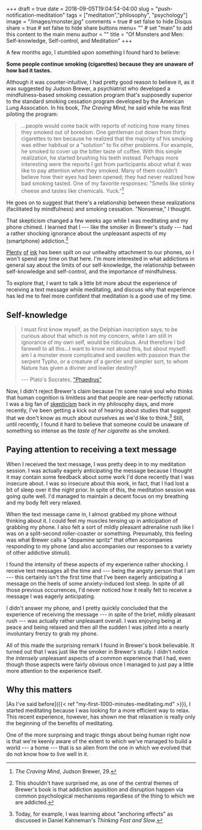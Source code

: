 +++
draft = true
date = 2018-09-05T19:04:54-04:00
slug = "push-notification-meditation"
tags = ["meditation","philosophy", "psychology"]
image = "/images/monster.jpg"
comments = true	# set false to hide Disqus
share = true	# set false to hide share buttons
menu= ""		# set "main" to add this content to the main menu
author = ""
title = "Of Monsters and Men: Self-knowledge, Self-control, and Meditation"
+++

<!-- self-knowledge 
  relates to limits of what we can know
  relates to the extent to which we can control ourselves

poor scores on self-knowledge leads to poor self-control and epistemic humility, which in turn leads to bad decisions
this is the dominant way of living today and those how understand why this is fucked
are in a position appreciate one of the more tragic and surprising facts about being human today:  -->

A few months ago, I stumbled upon something I found hard to believe: 

**Some people continue smoking (cigarettes) because they are unaware of how bad it tastes.**

Although it was counter-intuitive, I had pretty good reason to believe it, as it was suggested by Judson Brewer, a psychiatrist who developed a mindfulness-based smoking cessation program that's supposedly superior to the standard smoking cessation program developed by the American Lung Assocation. In his book, _The Craving Mind_, he said while he was first piloting the program:

>...people would come back with reports of noticing how many times they smoked out of boredom. One gentleman cut down from thirty cigarettes to ten because he realized that the majority of his smoking was either habitual or a "solution" to fix other problems. For example, he smoked to cover up the bitter taste of coffee. With this simple realization, he started brushing his teeth instead. Perhaps more interesting were the reports I got from participants about what it was like to pay attention when they smoked. Many of them couldn't believe how their eyes had been opened; they had never realized how bad smoking tasted. One of my favorite responses: "Smells like stinky cheese and tastes like chemicals. Yuck."[^1]

He goes on to suggest that there's a relationship between these realizations (facilitated by mindfulness) and smoking cessation. "Nonsense," I thought.

That skepticism changed a few weeks ago while I was meditating and my phone chimed. I learned that I --- like the smoker in Brewer's study --- had a rather shocking ignorance about the unpleasant aspects of my (smartphone) addiction.[^3] 

[Plenty](https://wellbeing.google/) [of](https://www.nytimes.com/2011/10/01/opinion/you-love-your-iphone-literally.html) [ink](https://www.amazon.com/Craving-Mind-Cigarettes-Smartphones-Hooked/dp/0300223242) has been spilt on our unhealthy attachment to our phones, so I won't spend any time on that here. I'm more interested in what addictions in general say about the limits of our self-knowledge, the relationship between self-knowledge and self-control, and the importance of mindfulness. 

To explore that, I want to talk a little bit more about the experience of receiving a text message while meditating, and discuss why that experience has led me to feel more confident that meditation is a good use of my time.

## Self-knowledge

>I must first know myself, as the Delphian inscription says; to be curious about that which is not my concern, while I am still in ignorance of my own self, would be ridiculous. And therefore I bid farewell to all this...I want to know not about this, but about myself: am I a monster more complicated and swollen with passion than the serpent Typho, or a creature of a gentler and simpler sort, to whom Nature has given a diviner and lowlier destiny?
>
>--- Plato's Socrates, ["Phaedrus"](http://classics.mit.edu/Plato/phaedrus.html)

Now, I didn't reject Brewer's claim because I'm some naivè soul who thinks that human cognition is limitless and that people are near-perfectly rational. I was a big fan of [skepticism](https://plato.stanford.edu/entries/skepticism/#PhiSkeVsOrdInc) back in my philosophy days, and more recently, I've been getting a kick out of hearing about studies that suggest that we don't know as much about ourselves as we'd like to think.[^2] Still, until recently, I found it hard to believe that someone could be unaware of something so intense as the _taste of her cigarette_ as she smoked.

## Paying attention to receiving a text message


When I received the text message, I was pretty deep in to my meditation session. I was actually eagerly anticipating the message because I thought it may contain some feedback about some work I'd done recently that I was insecure about. I was so insecure about this work, in fact, that I had lost a bit of sleep over it the night prior. In spite of this, the meditation session was going quite well. I'd managed to maintain a decent focus on my breathing and my body felt very relaxed. 

When the text message came in, I almost grabbed my phone without thinking about it. I could feel my muscles tensing up in anticipation of grabbing my phone. I also felt a sort of mildly pleasant adrenaline rush like I was on a split-second roller-coaster or something. Presumably, this feeling was what Brewer calls a "dopamine spritz" that often accompanies responding to my phone (and also accompanies our responses to a variety of other addictive stimuli).

I found the intensity of these aspects of my experience rather shocking. I receive text messages all the time and --- being the angsty person that I am --- this certainly isn't the first time that I've been eagerly anticipating a message on the heels of some anxiety-induced lost sleep. In spite of all those previous occurrences, I'd never noticed how it really felt to receive a message I was eagerly anticipating.

I didn't answer my phone, and I pretty quickly concluded that the experience of receiving the message --- in spite of the brief, mildly pleasant rush --- was actually rather unpleasant overall. I was enjoying being at peace and being relaxed and then all the sudden I was jolted into a nearly involuntary frenzy to grab my phone.

All of this made the surprising remark I found in Brewer's book believable. It turned out that I was just like the smoker in Brewer's study. I didn't notice the _intensely_ unpleasant aspects of a common experience that I had, even though those aspects were fairly obvious once I managed to just pay a little more attention to the experience itself.

## Why this matters

[As I've said before]({{< ref "my-first-1000-minutes-meditating.md" >}}), I started meditating because I was looking for a more efficient way to relax. This recent experience, however, has shown me that relaxation is really only the beginning of the benefits of meditating.

One of the more surprising and tragic things about being human right now is that we're keenly aware of the extent to which we've managed to build a world --- a home --- that is so alien from the one in which we evolved that do not know how to live well in it.

[^1]: _The Craving Mind_, Judson Brewer, 29.

[^2]: Today, for example, I was learning about "anchoring effects" as discussed in Daniel Kahneman's _Thinking Fast and Slow_.

[^3]: This shouldn't have surprised me, as one of the central themes of Brewer's book is that addiction aquisition and disruption happen via common psychological mechanisms regardless of the thing to which we are addicted.